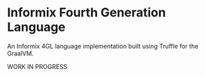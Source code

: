 # Informix Fourth Generation Language

An Informix 4GL language implementation built using Truffle for the GraalVM.

WORK IN PROGRESS
